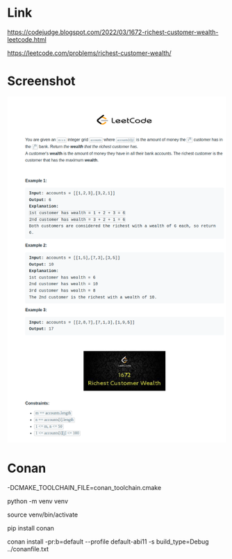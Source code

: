 # Link
https://codejudge.blogspot.com/2022/03/1672-richest-customer-wealth-leetcode.html

https://leetcode.com/problems/richest-customer-wealth/

# Screenshot
![img.png](img.png)

# Conan
-DCMAKE_TOOLCHAIN_FILE=conan_toolchain.cmake

python -m venv venv

source venv/bin/activate

pip install conan

conan install -pr:b=default  --profile default-abi11 -s build_type=Debug ../conanfile.txt
